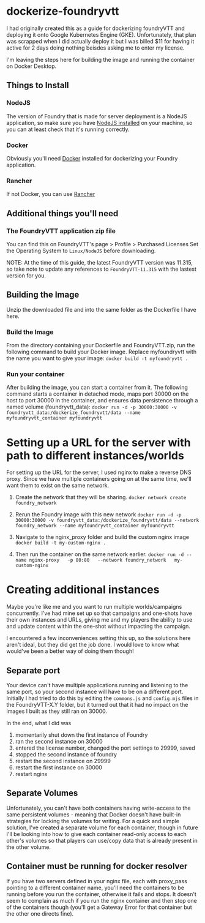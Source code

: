 # dockerize-foundryvtt

I had originally created this as a guide for dockerizing foundryVTT and deploying it onto Google Kubernetes Engine (GKE). Unfortunately, that plan was scrapped when I did actually deploy it but I was billed $11 for having it active for 2 days doing nothing beisdes asking me to enter my license.

I'm leaving the steps here for building the image and running the container on Docker Desktop.

## Things to Install

### NodeJS

The version of Foundry that is made for server deployment is a NodeJS application, so make sure you have [NodeJS installed](https://nodejs.org/en/download) on your machine, so you can at least check that it's running correctly. 

### Docker

Obviously you'll need [Docker](https://www.docker.com/products/docker-desktop/) installed for dockerizing your Foundry application.

### Rancher

If not Docker, you can use [Rancher](https://rancherdesktop.io/)

## Additional things you'll need

### The FoundryVTT application zip file

You can find this on FoundryVTT's page > Profile > Purchased Licenses
Set the Operating System to `Linux/NodeJS` before downloading.

NOTE: At the time of this guide, the latest FoundryVTT version was 11.315, so take note to update any references to `FoundryVTT-11.315` with the lastest version for you.

## Building the Image

Unzip the downloaded file and into the same folder as the Dockerfile I have here.

### Build the Image
From the directory containing your Dockerfile and FoundryVTT.zip, run the following command to build your Docker image. Replace myfoundryvtt with the name you want to give your image:
```docker build -t myfoundryvtt .```

### Run your container
After building the image, you can start a container from it. The following command starts a container in detached mode, maps port 30000 on the host to port 30000 in the container, and ensures data persistence through a named volume (foundryvtt_data):
```docker run -d -p 30000:30000 -v foundryvtt_data:/dockerize_foundryvtt/data --name myfoundryvtt_container myfoundryvtt```

# Setting up a URL for the server with path to different instances/worlds

For setting up the URL for the server, I used nginx to make a reverse DNS proxy. Since we have multiple containers going on at the same time, we'll want them to exist on the same network.

1. Create the network that they will be sharing.
```docker network create foundry_network```

2. Rerun the Foundry image with this new network
```docker run -d -p 30000:30000 -v foundryvtt_data:/dockerize_foundryvtt/data --network foundry_network --name myfoundryvtt_container myfoundryvtt```

3. Navigate to the nginx_proxy folder and build the custom nginx image
```docker build -t my-custom-nginx .```

4. Then run the container on the same network earlier.
```docker run -d --name nginx-proxy   -p 80:80   --network foundry_network   my-custom-nginx```

# Creating additional instances 

Maybe you're like me and you want to run multiple worlds/campaigns concurrently. I've had mine set up so that campaigns and one-shots have their own instances and URLs, giving me and my players the ability to use and update content within the one-shot without impacting the campaign.

I encountered a few inconveniences setting this up, so the solutions here aren't ideal, but they did get the job done. I would love to know what would've been a better way of doing them though!

## Separate port

Your device can't have multiple applications running and listening to the same port, so your second instance will have to be on a different port. Initially I had tried to do this by editing the `commons.js` and `config.mjs` files in the FoundryVTT-X.Y folder, but it turned out that it had no impact on the images I built as they still ran on 30000.

In the end, what I did was 
1. momentarily shut down the first instance of Foundry
2. ran the second instance on 30000
3. entered the license number, changed the port settings to 29999, saved
4. stopped the second instance of foundry
5. restart the second instance on 29999
6. restart the first instance on 30000
7. restart nginx 

## Separate Volumes

Unfortunately, you can't have both containers having write-access to the same persistent volumes - meaning that Docker doesn't have built-in strategies for locking the volumes for writing. For a quick and simple solution, I've created a separate volume for each container, though in future I'll be looking into how to give each container read-only access to each other's volumes so that players can use/copy data that is already present in the other volume.

## Container must be running for docker resolver

If you have two servers defined in your nginx file, each with proxy_pass pointing to a different container name, you'll need the containers to be running before you run the container, otherwise it fails and stops. It doesn't seem to complain as much if you run the nginx container and then stop one of the containers though (you'll get a Gateway Error for that container but the other one directs fine).
